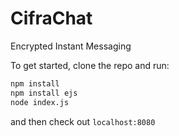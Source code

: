 CifraChat
=========

Encrypted Instant Messaging


To get started, clone the repo and run:
```sh
npm install
npm install ejs
node index.js
```

and then check out ```localhost:8080```
